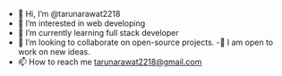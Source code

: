 - 👋 Hi, I’m @tarunarawat2218
- 👀 I’m interested in web developing
- 🌱 I’m currently learning full stack developer
- 💞️ I’m looking to collaborate on open-source projects.
-💫 I am open to work on new ideas.
- 📫 How to reach me tarunarawat2218@gmail.com

<!---
tarunarawat2218/tarunarawat2218 is a ✨ special ✨ repository because its `README.md` (this file) appears on your GitHub profile.
You can click the Preview link to take a look at your changes.
--->
